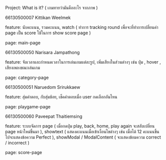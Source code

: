 Project: What is it? ( เกมทายว่ามันคืออะไร จากภาพ )

66130500007 Kittikan Weelmek 

feature: นับคะแนน, รวมคะแนน, watch ( ทำการ tracking round เพื่อจะที่ทำการเปลี่ยนค่า page เป็น score ใช้ในการ show score page )

page: main-page 

66130500050 Narisara Jampathong 

feature: จับเวลาและกำหนดเวลาในการเล่นเกมแต่ละรูป, เพิ่มเสียงในส่วนต่างๆ เช่น ปุ่ม , hover , เสียงเพลงขณะเล่นเกม 

page: category-page 

66130500051 Naruedom Srirukkaew 

feature: สุ่มคำตอบ, กับสุ่มช้อย, เช็คคำตอบเมื่อ user กดเลือกอันไหน

page: playgame-page

66130500060 Paveepat Thaitiemsing  

feature: ระบบจัดการ page ( เมื่อกดปุ่ม play, back, home, play again จะสลับเปลี่ยน page หน้าใหม่ขึ้นมา ), showtext ( แสดงคะแนนเมื่อเข้าเงื่อนไขต่างๆ เช่น เมื่อได้ 12 คะแนนขึ้นไปจะแสดงข้อความ Perfect ), showModal / ModalContent ( จะแสดงข้อมความ correct / incorrect )  

page: score-page 
